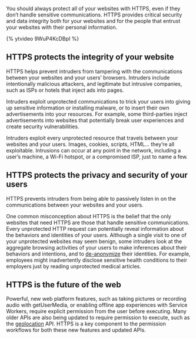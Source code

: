 


You should always protect all of your websites with HTTPS,
even if they don’t handle sensitive communications. HTTPS provides
critical security and data integrity both for your websites and for the
people that entrust your websites with their personal information.

{% ytvideo 9WuP4KcDBpI %}



## HTTPS protects the integrity of your website 

HTTPS helps prevent intruders from tampering with the communications 
between your websites and your users’ browsers. Intruders include 
intentionally malicious attackers, and legitimate but intrusive companies, 
such as ISPs or hotels that inject ads into pages.

Intruders exploit unprotected communications to trick your users into giving 
up sensitive information or installing malware, or to insert their own 
advertisements into your resources. For example, some third-parties inject 
advertisements into websites that potentially break user experiences and 
create security vulnerabilities.

Intruders exploit every unprotected resource that travels between your 
websites and your users. Images, cookies, scripts, HTML… they’re all 
exploitable. Intrusions can occur at any point in the network, including a 
user’s machine, a Wi-Fi hotspot, or a compromised ISP, just to name a few. 

## HTTPS protects the privacy and security of your users

HTTPS prevents intruders from being able to passively listen in on the 
communications between your websites and your users.

One common misconception about HTTPS is the belief that the only websites 
that need HTTPS are those that handle sensitive communications. Every 
unprotected HTTP request can potentially reveal information about the 
behaviors and identities of your users. Although a single visit to one of 
your unprotected websites may seem benign, some intruders look at the 
aggregate browsing activities of your users to make inferences about their 
behaviors and intentions, and to 
[de-anonymize](https://en.wikipedia.org/wiki/De-anonymization)
their identities. For example, 
employees might inadvertently disclose sensitive health conditions to their 
employers just by reading unprotected medical articles.

## HTTPS is the future of the web

Powerful, new web platform features, such as taking pictures or recording 
audio with getUserMedia, or enabling offline app experiences with Service 
Workers, require explicit permission from the user before executing. Many 
older APIs are also being updated to require permission to execute, such as 
the 
[geolocation](https://developer.mozilla.org/en-US/docs/Web/API/Geolocation/Using_geolocation) 
API. HTTPS is a key component to the permission workflows 
for both these new features and updated APIs.




